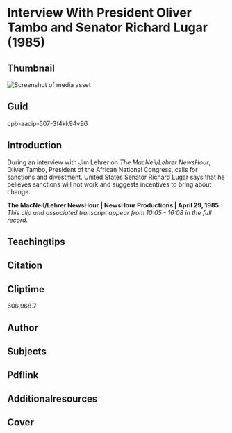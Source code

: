 # Interview With President Oliver Tambo and Senator Richard Lugar (1985)



## Thumbnail

![Screenshot of media asset](https://s3.amazonaws.com/americanarchive.org/thumbnail/ccpb-aacip-507-3f4kk94v96.jpg "Screenshot media asset")


## Guid
cpb-aacip-507-3f4kk94v96

## Introduction

During an interview with Jim Lehrer on _The MacNeil/Lehrer NewsHour_, Oliver Tambo, President of the African National Congress, calls for sanctions and divestment. United States Senator Richard Lugar says that he believes sanctions will not work and suggests incentives to bring about change. 


<b>The MacNeil/Lehrer NewsHour</b>
<b>| NewsHour Productions | April 29, 1985</b>
<i>This clip and associated transcript appear from 10:05 - 16:08 in the full record.</i>

## Teachingtips

## Citation

## Cliptime

606,968.7
## Author
## Subjects
## Pdflink
## Additionalresources
## Cover